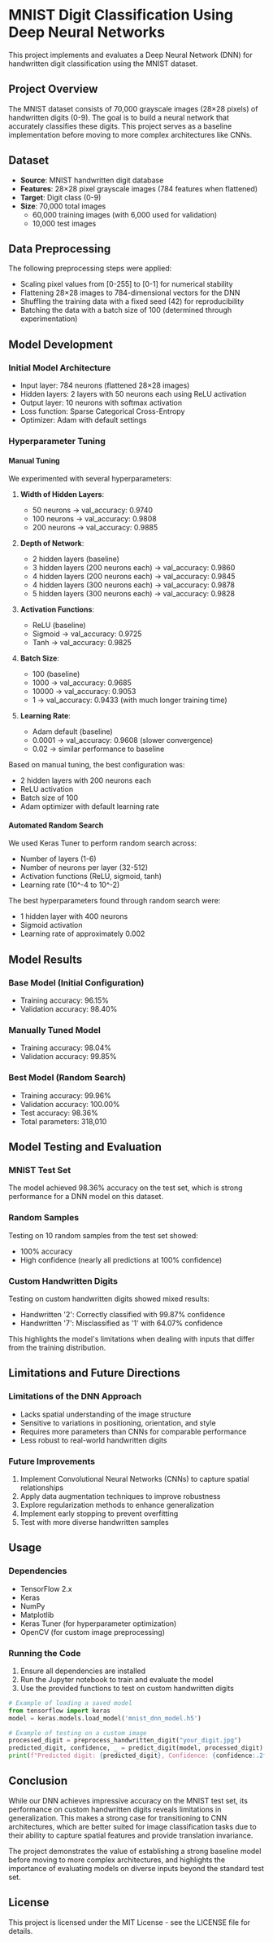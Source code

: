 # MNIST Digit Classification Using Deep Neural Networks

This project implements and evaluates a Deep Neural Network (DNN) for handwritten digit classification using the MNIST dataset.

## Project Overview

The MNIST dataset consists of 70,000 grayscale images (28×28 pixels) of handwritten digits (0-9). The goal is to build a neural network that accurately classifies these digits. This project serves as a baseline implementation before moving to more complex architectures like CNNs.

## Dataset

- **Source**: MNIST handwritten digit database
- **Features**: 28×28 pixel grayscale images (784 features when flattened)
- **Target**: Digit class (0-9)
- **Size**: 70,000 total images
  - 60,000 training images (with 6,000 used for validation)
  - 10,000 test images

## Data Preprocessing

The following preprocessing steps were applied:
- Scaling pixel values from [0-255] to [0-1] for numerical stability
- Flattening 28×28 images to 784-dimensional vectors for the DNN
- Shuffling the training data with a fixed seed (42) for reproducibility
- Batching the data with a batch size of 100 (determined through experimentation)

## Model Development

### Initial Model Architecture
- Input layer: 784 neurons (flattened 28×28 images)
- Hidden layers: 2 layers with 50 neurons each using ReLU activation
- Output layer: 10 neurons with softmax activation
- Loss function: Sparse Categorical Cross-Entropy
- Optimizer: Adam with default settings

### Hyperparameter Tuning

#### Manual Tuning
We experimented with several hyperparameters:

1. **Width of Hidden Layers**:
   - 50 neurons → val_accuracy: 0.9740
   - 100 neurons → val_accuracy: 0.9808
   - 200 neurons → val_accuracy: 0.9885

2. **Depth of Network**:
   - 2 hidden layers (baseline)
   - 3 hidden layers (200 neurons each) → val_accuracy: 0.9860
   - 4 hidden layers (200 neurons each) → val_accuracy: 0.9845
   - 4 hidden layers (300 neurons each) → val_accuracy: 0.9878
   - 5 hidden layers (300 neurons each) → val_accuracy: 0.9828

3. **Activation Functions**:
   - ReLU (baseline)
   - Sigmoid → val_accuracy: 0.9725
   - Tanh → val_accuracy: 0.9825

4. **Batch Size**:
   - 100 (baseline)
   - 1000 → val_accuracy: 0.9685
   - 10000 → val_accuracy: 0.9053
   - 1 → val_accuracy: 0.9433 (with much longer training time)

5. **Learning Rate**:
   - Adam default (baseline)
   - 0.0001 → val_accuracy: 0.9608 (slower convergence)
   - 0.02 → similar performance to baseline

Based on manual tuning, the best configuration was:
- 2 hidden layers with 200 neurons each
- ReLU activation
- Batch size of 100
- Adam optimizer with default learning rate

#### Automated Random Search
We used Keras Tuner to perform random search across:
- Number of layers (1-6)
- Number of neurons per layer (32-512)
- Activation functions (ReLU, sigmoid, tanh)
- Learning rate (10^-4 to 10^-2)

The best hyperparameters found through random search were:
- 1 hidden layer with 400 neurons
- Sigmoid activation
- Learning rate of approximately 0.002

## Model Results

### Base Model (Initial Configuration)
- Training accuracy: 96.15%
- Validation accuracy: 98.40%

### Manually Tuned Model
- Training accuracy: 98.04% 
- Validation accuracy: 99.85%

### Best Model (Random Search)
- Training accuracy: 99.96%
- Validation accuracy: 100.00%
- Test accuracy: 98.36%
- Total parameters: 318,010

## Model Testing and Evaluation

### MNIST Test Set
The model achieved 98.36% accuracy on the test set, which is strong performance for a DNN model on this dataset.

### Random Samples
Testing on 10 random samples from the test set showed:
- 100% accuracy
- High confidence (nearly all predictions at 100% confidence)

### Custom Handwritten Digits
Testing on custom handwritten digits showed mixed results:
- Handwritten '2': Correctly classified with 99.87% confidence
- Handwritten '7': Misclassified as '1' with 64.07% confidence

This highlights the model's limitations when dealing with inputs that differ from the training distribution.

## Limitations and Future Directions

### Limitations of the DNN Approach
- Lacks spatial understanding of the image structure
- Sensitive to variations in positioning, orientation, and style
- Requires more parameters than CNNs for comparable performance
- Less robust to real-world handwritten digits

### Future Improvements
1. Implement Convolutional Neural Networks (CNNs) to capture spatial relationships
2. Apply data augmentation techniques to improve robustness
3. Explore regularization methods to enhance generalization
4. Implement early stopping to prevent overfitting
5. Test with more diverse handwritten samples

## Usage

### Dependencies
- TensorFlow 2.x
- Keras
- NumPy
- Matplotlib
- Keras Tuner (for hyperparameter optimization)
- OpenCV (for custom image preprocessing)

### Running the Code
1. Ensure all dependencies are installed
2. Run the Jupyter notebook to train and evaluate the model
3. Use the provided functions to test on custom handwritten digits

```python
# Example of loading a saved model
from tensorflow import keras
model = keras.models.load_model('mnist_dnn_model.h5')

# Example of testing on a custom image
processed_digit = preprocess_handwritten_digit("your_digit.jpg")
predicted_digit, confidence, _ = predict_digit(model, processed_digit)
print(f"Predicted digit: {predicted_digit}, Confidence: {confidence:.2f}%")
```

## Conclusion

While our DNN achieves impressive accuracy on the MNIST test set, its performance on custom handwritten digits reveals limitations in generalization. This makes a strong case for transitioning to CNN architectures, which are better suited for image classification tasks due to their ability to capture spatial features and provide translation invariance.

The project demonstrates the value of establishing a strong baseline model before moving to more complex architectures, and highlights the importance of evaluating models on diverse inputs beyond the standard test set.

## License

This project is licensed under the MIT License - see the LICENSE file for details.
